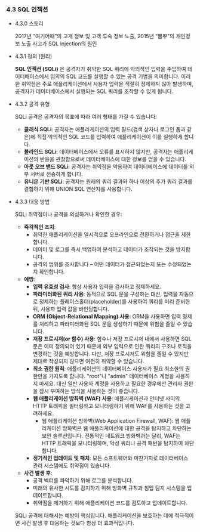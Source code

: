 ### 4.3 SQL 인젝션

- 4.3.0 스토리
    
    2017년 “여기어때”의 고개 정보 및 고객 투숙 정보 노출, 2015년 “뽐뿌”의 개인정보 노출 사고가 SQL injection의 원인
    
- 4.3.1 정의 (원리)
    
    **SQL 인젝션 (SQLi)** 은 공격자가 취약한 SQL 쿼리에 악의적인 입력을 주입하여 데이터베이스에서 임의의 SQL 코드를 실행할 수 있는 공격 기법을 의미합니다. 이러한 취약점은 주로 애플리케이션에서 사용자 입력을 적절히 정제하지 않아 발생하며, 공격자가 데이터베이스에서 실행되는 SQL 쿼리를 조작할 수 있게 됩니다.
    
- 4.3.2 공격 유형
    
    SQLi 공격은 공격자의 목표에 따라 여러 형태를 가질 수 있습니다:
    
    - **클래식 SQLi**: 공격자는 애플리케이션의 입력 필드(검색 상자나 로그인 폼과 같은)에 직접 악의적인 SQL 코드를 입력하여 애플리케이션이 이를 실행하게 합니다.
    - **블라인드 SQLi**: 데이터베이스에서 오류를 표시하지 않지만, 공격자는 애플리케이션의 반응을 관찰함으로써 데이터베이스에 대한 정보를 얻을 수 있습니다.
    - **아웃 오브 밴드 SQLi**: 공격자는 취약점을 악용하여 데이터베이스에 데이터를 외부 서버로 전송하게 합니다.
    - **유니온 기반 SQLi**: 공격자는 원래의 쿼리 결과와 하나 이상의 추가 쿼리 결과를 결합하기 위해 UNION SQL 연산자를 사용합니다.
- 4.3.3 대응 방법
    
    SQLi 취약점이나 공격을 의심하거나 확인한 경우:
    
    - **즉각적인 조치**:
        - 취약한 애플리케이션을 일시적으로 오프라인으로 전환하거나 접근을 제한합니다.
        - 데이터 및 로그를 즉시 백업하여 분석하고 데이터가 조작되는 것을 방지합니다.
        - 공격의 범위를 조사합니다 – 어떤 데이터가 접근되었는지 또는 수정되었는지 확인합니다.
    - **예방**:
        - **입력 유효성 검사**: 항상 사용자 입력을 검사하고 정제하세요.
        - **파라미터화된 쿼리 사용**: 동적으로 SQL 문을 구성하는 대신, 입력을 자동으로 정제하는 플레이스홀더(placeholder)를 사용하여 쿼리를 미리 준비한 뒤, 사용자 입력 값을 바인딩합니다.
        - **ORM (Object-Relational Mapping) 사용**: ORM을 사용하면 입력 정제를 처리하고 파라미터화된 SQL 문을 생성하기 때문에 위험을 줄일 수 있습니다.
        - **저장 프로시저(or 함수) 사용**: 함수나 저장 프로시저 내에서 사용하면 SQL문은 이미 정의되어 있기 때문에 외부 입력으로 인한 쿼리의 구조나 로직을 변경하는 것을 예방합니다. 다만, 저장 프로시저도 위험을 줄일 수 있지만 제대로 작성되지 않으면 여전히 취약할 수 있습니다.
        - **최소 권한 원칙**: 애플리케이션의 데이터베이스 사용자가 필요 최소한의 권한만을 가지도록 합니다. "root"나 "admin" 데이터베이스 계정을 사용하지 마세요. 대신 일반 사용자 계정을 사용하고 필요한 경우에만 관리자 권한을 잠시 부여하는 방식을 사용하는 것이 좋습니다.
        - **웹 애플리케이션 방화벽 (WAF) 사용**: 애플리케이션과 인터넷 사이의 HTTP 트래픽을 필터링하고 모니터링하기 위해 WAF를 사용하는 것을 고려하세요.
            - 웹 애플리케이션 방화벽(Web Application Firewall, WAF): 웹 애플리케이션 방화벽은 웹 애플리케이션에 대한 공격을 탐지하고 차단하는 보안 솔루션입니다.  전통적인 네트워크 방화벽과는 달리, WAF는 HTTP 트래픽을 모니터링하며, 악성 쿼리나 공격 패턴을 탐지하여 차단합니다.
        - **정기적인 업데이트 및 패치**: 모든 소프트웨어와 마찬가지로 데이터베이스 관리 시스템에도 취약점이 있습니다.
    - **사건 발생 후**:
        - 공격 벡터를 파악하기 위해 로그를 분석합니다.
        - 미래의 유사한 시도를 감지하기 위해 방화벽 규칙과 침입 탐지 시스템을 업데이트합니다.
        - 취약점을 제거하기 위해 애플리케이션 코드를 검토하고 업데이트합니다.
    
    SQLi 공격에 대해서는 예방이 핵심입니다. 애플리케이션을 보호하는 데에 적극적이면 사건 발생 후 대응하는 것보다 항상 더 효과적입니다.